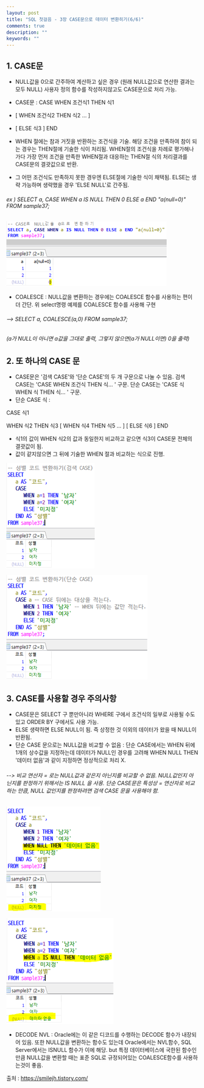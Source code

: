 ```yaml
---
layout: post
title: "SQL 첫걸음 - 3장 CASE문으로 데이터 변환히기(6/6)" 
comments: true
description: ""
keywords: ""
---
```


## 1. CASE문 
- NULL값을 0으로 간주하여 계산하고 싶은 경우 (원래 NULL값으로 연산한 결과는 모두 NULL) 사용자 정의 함수를 작성하지않고도 CASE문으로 처리 가능. 
- CASE문 : CASE WHEN 조건식1 THEN 식1 
- [ WHEN 조건식2 THEN 식2 ... ]
- [ ELSE 식3 ] END 

- WHEN 절에는 참과 거짓을 반환하는 조건식을 기술. 해당 조건을 만족하여 참이 되는 경우는 THEN절에 기술한 식이 처리됨. WHEN절의 조건식을 차례로 평가해나가다 가장 먼저 조건을 만족한 WHEN절과 대응하는 THEN절 식의 처리결과를 CASE문의 결괏값으로 반환.  
- 그 어떤 조건식도 만족하지 못한 경우엔 ELSE절에 기술한 식이 채택됨. ELSE는 생략 가능하며 생략했을 경우 'ELSE NULL'로 간주됨. 

###### ex ) SELECT a, CASE WHEN a IS NULL THEN 0 ELSE a END "a(null=0)" FROM sample37;  

![990B813F5B87324C14](/images/sql_first_step/990B813F5B87324C14.png)

- COALESCE : NULL값을 변환하는 경우에는 COALESCE 함수를 사용하는 편이 더 간단. 
위 select명령 예제를 COALESCE 함수를 사용해 구현 
###### --> SELECT a, COALESCE(a,0) FROM sample37; 
###### (a가 NULL이 아니면 a값을 그대로 출력, 그렇지 않으면(a가 NULL이면) 0을 출력) 



## 2. 또 하나의 CASE 문 
- CASE문은 '검색 CASE'와 '단순 CASE'의 두 개 구문으로 나눌 수 있음.
검색 CASE는 'CASE WHEN 조건식 THEN 식... ' 구문.
단순 CASE는 'CASE 식 WHEN  식 THEN 식... ' 구문.
- 단순 CASE 식 :

CASE 식1

WHEN 식2 THEN 식3
[ WHEN 식4 THEN 식5 ... ]
[ ELSE 식6 ]
END
- 식1의 값이 WHEN 식2의 값과 동일한지 비교하고 같으면 식3이 CASE문 전체의 결괏값이 됨.
- 값이 같지않으면 그 뒤에 기술한 WHEN 절과 비교하는 식으로 진행.

![991B23335B87326E22](/images/sql_first_step/991B23335B87326E22.png)

![994CA0375B87327B1C](/images/sql_first_step/994CA0375B87327B1C.png)


## 3. CASE를 사용할 경우 주의사항
- CASE문은 SELECT 구 뿐만아니라 WHERE 구에서 조건식의 일부로 사용될 수도 있고 ORDER BY 구에서도 사용 가능. 
- ELSE 생략하면 ELSE NULL이 됨. 즉 상정한 것 이외의 데이터가 왔을 때 NULL이 반환됨.
- 단순 CASE 문으로는 NULL값을 비교할 수 없음 : 단순 CASE에서는 WHEN 뒤에 1개의 상수값을 지정하는데  데이터가 NULL인 경우를 고려해 WHEN NULL THEN '데이터 없음'과 같이 지정하면 정상적으로 처리 X. 
###### --> 비교 연산자 = 로는 NULL값과 같은지 아닌지를 비교할 수 없음. NULL값인지 아닌지를 판정하기 위해서는 IS NULL 을 사용. 단순 CASE문은 특성상 = 연산자로 비교하는 만큼, NULL 값인지를 판정하려면 검색 CASE 문을 사용해야 함. 

![99250E3C5B8732B91F](/images/sql_first_step/99250E3C5B8732B91F.png)

![99CD083B5B8732C41E](/images/sql_first_step/99CD083B5B8732C41E.png)

- DECODE NVL : Oracle에는 이 같은 디코드를 수행하는 DECODE 함수가 내장되어 있음. 또한 NULL값을 변환하는 함수도 있는데 Oracle에서는 NVL함수, SQL Server에서는 ISNULL 함수가 이에 해당. but 특정 데이터베이스에 국한된 함수인 만큼 NULL값을 변환할 때는 표준 SQL로 규정되어있는 COALESCE함수를 사용하는것이 좋음.


출처 : https://smilejh.tistory.com/